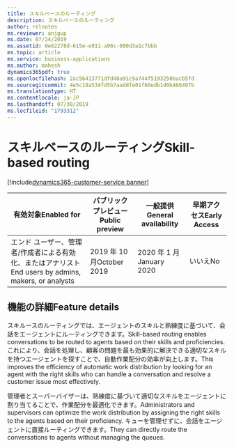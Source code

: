 ```yaml
---
title: スキルベースのルーティング
description: スキルベースのルーティング
author: relnotes
ms.reviewer: anjgup
ms.date: 07/24/2019
ms.assetid: 0e62278d-615e-e911-a96c-000d3a1c7bbb
ms.topic: article
ms.service: business-applications
ms.author: mahesh
dynamics365pdf: true
ms.openlocfilehash: 2ac56413771dfd48a91c9a744f5193250bacb5fd
ms.sourcegitcommit: 4e5c18a534fd5b7aaddfe01f66edb1d0b466497b
ms.translationtype: HT
ms.contentlocale: ja-JP
ms.lasthandoff: 07/30/2019
ms.locfileid: "1793312"
---
```

# <a name="skill-based-routing"></a><span data-ttu-id="4327a-103">スキルベースのルーティング</span><span class="sxs-lookup"><span data-stu-id="4327a-103">Skill-based routing</span></span>
[!include[dynamics365-customer-service banner](../includes/dynamics365-customer-service.md)]

| <span data-ttu-id="4327a-104">有効対象</span><span class="sxs-lookup"><span data-stu-id="4327a-104">Enabled for</span></span>    |  <span data-ttu-id="4327a-105">パブリック プレビュー</span><span class="sxs-lookup"><span data-stu-id="4327a-105">Public preview</span></span> | <span data-ttu-id="4327a-106">一般提供</span><span class="sxs-lookup"><span data-stu-id="4327a-106">General availability</span></span> | <span data-ttu-id="4327a-107">早期アクセス</span><span class="sxs-lookup"><span data-stu-id="4327a-107">Early Access</span></span> |
| ---------- | ---------- |---------- |---------- |
|<span data-ttu-id="4327a-108">エンド ユーザー、管理者/作成者による有効化、またはアナリスト</span><span class="sxs-lookup"><span data-stu-id="4327a-108">End users by admins, makers, or analysts</span></span>|<span data-ttu-id="4327a-109">2019 年 10 月</span><span class="sxs-lookup"><span data-stu-id="4327a-109">October 2019</span></span>| <span data-ttu-id="4327a-110">2020 年 1 月</span><span class="sxs-lookup"><span data-stu-id="4327a-110">January 2020</span></span>|<span data-ttu-id="4327a-111">いいえ</span><span class="sxs-lookup"><span data-stu-id="4327a-111">No</span></span> |






## <a name="feature-details"></a><span data-ttu-id="4327a-112">機能の詳細</span><span class="sxs-lookup"><span data-stu-id="4327a-112">Feature details</span></span>
<!--feature detail start -->
<span data-ttu-id="4327a-113">スキルースのルーティングでは、エージェントのスキルと熟練度に基づいて、会話をエージェントにルーティングできます。</span><span class="sxs-lookup"><span data-stu-id="4327a-113">Skill-based routing enables conversations to be routed to agents based on their skills and proficiencies.</span></span> <span data-ttu-id="4327a-114">これにより、会話を処理し、顧客の問題を最も効果的に解決できる適切なスキルを持つエージェントを探すことで、自動作業配分の効率が向上します。</span><span class="sxs-lookup"><span data-stu-id="4327a-114">This improves the efficiency of automatic work distribution by looking for an agent with the right skills who can handle a conversation and resolve a customer issue most effectively.</span></span>  

<span data-ttu-id="4327a-115">管理者とスーパーバイザーは、熟練度に基づいて適切なスキルをエージェントに割り当てることで、作業配分を最適化できます。</span><span class="sxs-lookup"><span data-stu-id="4327a-115">Administrators and supervisors can optimize the work distribution by assigning the right skills to the agents based on their proficiency.</span></span> <span data-ttu-id="4327a-116">キューを管理せずに、会話をエージェントに直接ルーティングできます。</span><span class="sxs-lookup"><span data-stu-id="4327a-116">They can directly route the conversations to agents without managing the queues.</span></span>
<!--feature detail end -->











